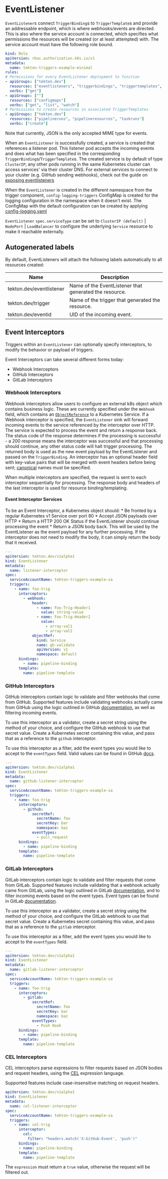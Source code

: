 # EventListener

`EventListener`s connect `TriggerBinding`s to `TriggerTemplate`s and provide an
addressable endpoint, which is where webhooks/events are directed. This is also
where the service account is connected, which specifies what permissions the
resources will be created (or at least attempted) with. The service account must
have the following role bound.

<!-- FILE: examples/role-resources/role.yaml -->
```YAML
kind: Role
apiVersion: rbac.authorization.k8s.io/v1
metadata:
  name: tekton-triggers-example-minimal
rules:
# Permissions for every EventListener deployment to function
- apiGroups: ["tekton.dev"]
  resources: ["eventlisteners", "triggerbindings", "triggertemplates", "tasks", "taskruns"]
  verbs: ["get"]
- apiGroups: [""]
  resources: ["configmaps"]
  verbs: ["get", "list", "watch"]
# Permissions to create resources in associated TriggerTemplates
- apiGroups: ["tekton.dev"]
  resources: ["pipelineruns", "pipelineresources", "taskruns"]
  verbs: ["create"]
```


Note that currently, JSON is the only accepted MIME type for events.

When an `EventListener` is successfully created, a service is created that
references a listener pod. This listener pod accepts the incoming events and
does what has been specified in the corresponding
`TriggerBinding`s/`TriggerTemplate`s. The created service is by default of type
`ClusterIP`; any other pods running in the same Kubernetes cluster can access
services' via their cluster DNS. For external services to connect to your
cluster (e.g. GitHub sending webhooks), check out the guide on
[exposing eventlisteners](./exposing-eventlisteners.md)

When the `EventListener` is created in the different namespace from the trigger
component, `config-logging-triggers` ConfigMap is created for the logging
configuration in the namespace when it doesn't exist. The ConfigMap with the
default configuration can be created by applying
[config-logging.yaml](../config/config-logging.yaml)

`EventListener` `spec.serviceType` can be set to `ClusterIP (default)` |
`NodePort` | `LoadBalancer` to configure the underlying `Service` resource to
make it reachable externally.

## Autogenerated labels

By default, EventListeners will attach the following labels automatically to all
resources created:

Name                     | Description
------------------------ | -----------
tekton.dev/eventlistener | Name of the EventListener that generated the resource.
tekton.dev/trigger       | Name of the trigger that generated the resource.
tekton.dev/eventid       | UID of the incoming event.

## Event Interceptors

Triggers within an `EventListener` can optionally specify interceptors, to
modify the behavior or payload of triggers.

Event Interceptors can take several different forms today:

*   Webhook Interceptors
*   GitHub Interceptors
*   GitLab Interceptors

### Webhook Interceptors

Webhook interceptors allow users to configure an external k8s object which
contains business logic. These are currently specified under the `Webhook`
field, which contains an
[`ObjectReference`](https://kubernetes.io/docs/reference/generated/kubernetes-api/v1.12/#objectreference-v1-core)
to a Kubernetes Service. If a Webhook interceptor is specified, the
`EventListener` sink will forward incoming events to the service referenced by
the interceptor over HTTP. The service is expected to process the event and
return a response back. The status code of the response determines if the
processing is successful - a 200 response means the interceptor was successful
and that processing should continue, any other status code will halt trigger
processing. The returned body is used as the new event payload by the
EventListener and passed on the `TriggerBinding`. An interceptor has an optional
header field with key-value pairs that will be merged with event headers before
being sent;
[canonical](https://github.com/golang/go/blob/master/src/net/http/header.go#L214)
names must be specified.

When multiple interceptors are specified, the request is sent to each
interceptor sequentially for processing. The response body and headers of the
last interceptor is used for resource binding/templating.

#### Event Interceptor Services

To be an Event Interceptor, a Kubernetes object should: * Be fronted by a
regular Kubernetes v1 Service over port 80 * Accept JSON payloads over HTTP *
Return a HTTP 200 OK Status if the EventListener should continue processing the
event * Return a JSON body back. This will be used by the EventListener as the
event payload for any further processing. If the interceptor does not need to
modify the body, it can simply return the body that it received.

<!-- FILE: examples/eventlisteners/eventlistener-interceptor.yaml -->
```YAML
---
apiVersion: tekton.dev/v1alpha1
kind: EventListener
metadata:
  name: listener-interceptor
spec:
  serviceAccountName: tekton-triggers-example-sa
  triggers:
    - name: foo-trig
      interceptors:
        - webhook:
            header:
              - name: Foo-Trig-Header1
                value: string-value
              - name: Foo-Trig-Header2
                value:
                  - array-val1
                  - array-val2
            objectRef:
              kind: Service
              name: gh-validate
              apiVersion: v1
              namespace: default
      bindings:
        - name: pipeline-binding
      template:
        name: pipeline-template
```


### GitHub Interceptors

GitHub interceptors contain logic to validate and filter webhooks that come from
GitHub. Supported features include validating webhooks actually came from GitHub
using the logic outlined in GitHub
[documentation](https://developer.github.com/webhooks/securing/), as well as
filtering incoming events.

To use this interceptor as a validator, create a secret string using the method
of your choice, and configure the GitHub webhook to use that secret value.
Create a Kubernetes secret containing this value, and pass that as a reference
to the `github` interceptor.

To use this interceptor as a filter, add the event types you would like to
accept to the `eventTypes` field. Valid values can be found in GitHub
[docs](https://developer.github.com/webhooks/#events).

<!-- FILE: examples/eventlisteners/github-eventlistener-interceptor.yaml -->
```YAML
---
apiVersion: tekton.dev/v1alpha1
kind: EventListener
metadata:
  name: github-listener-interceptor
spec:
  serviceAccountName: tekton-triggers-example-sa
  triggers:
    - name: foo-trig
      interceptors:
        - github:
            secretRef:
              secretName: foo
              secretKey: bar
              namespace: baz
            eventTypes:
              - pull_request
      bindings:
        - name: pipeline-binding
      template:
        name: pipeline-template
```


### GitLab Interceptors

GitLab interceptors contain logic to validate and filter requests that come from
GitLab. Supported features include validating that a webhook actually came from
GitLab, using the logic outlined in GitLab
[documentation](https://docs.gitlab.com/ee/user/project/integrations/webhooks.html),
and to filter incoming events based on the event types. Event types can be found
in GitLab
[documentation](https://docs.gitlab.com/ee/user/project/integrations/webhooks.html#events).

To use this interceptor as a validator, create a secret string using the method
of your choice, and configure the GitLab webhook to use that secret value.
Create a Kubernetes secret containing this value, and pass that as a reference
to the `gitlab` interceptor.

To use this interceptor as a filter, add the event types you would like to
accept to the `eventTypes` field.

<!-- FILE: examples/eventlisteners/gitlab-eventlistener-interceptor.yaml -->
```YAML
---
apiVersion: tekton.dev/v1alpha1
kind: EventListener
metadata:
  name: gitlab-listener-interceptor
spec:
  serviceAccountName: tekton-triggers-example-sa
  triggers:
    - name: foo-trig
      interceptors:
        - gitlab:
            secretRef:
              secretName: foo
              secretKey: bar
              namespace: baz
            eventTypes:
              - Push Hook
      bindings:
        - name: pipeline-binding
      template:
        name: pipeline-template
```


### CEL Interceptors

CEL interceptors parse expressions to filter requests based on JSON bodies and
request headers, using the [CEL](https://github.com/google/cel-go) expression
language.

Supported features include case-insensitive matching on request headers.

<!-- FILE: examples/eventlisteners/cel-eventlistener-interceptor.yaml -->
```YAML
apiVersion: tekton.dev/v1alpha1
kind: EventListener
metadata:
  name: cel-listener-interceptor
spec:
  serviceAccountName: tekton-triggers-example-sa
  triggers:
    - name: cel-trig
      interceptor:
        cel:
          filter: "headers.match('X-GitHub-Event', 'push')"
      bindings:
      - name: pipeline-binding
      template:
        name: pipeline-template
```


The `expression` must return a `true` value, otherwise the request will be
filtered out.
